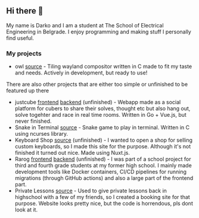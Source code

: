 ## Hi there 👋

My name is Darko and I am a student at The School of Electrical Engineering in Belgrade. I enjoy programming and making stuff I personally find useful.

### My projects
- owl [source](https://github.com/dqrk0jeste/owl) - Tiling wayland compositor written in C made to fit my taste and needs. Actively in development, but ready to use!

There are also other projects that are either too simple or unfinished to be featured up there
- justcube [frontend](https://github.com/dqrk0jeste/justcube-frontend) [backend](https://github.com/dqrk0jeste/justcube-backend) (unfinished) - Webapp made as a social platform for cubers to share their solves, thought etc but also hang out, solve togehter and race in real time rooms. Written in Go + Vue.js, but never finished.
- Snake in Terminal [source](https://github.com/dqrk0jeste/ncurses-snake) - Snake game to play in terminal. Written in C using ncurses library.
- Keyboard Shop [source](https://github.com/dqrk0jeste/keyboards) (unfinished) - I wanted to open a shop for selling custom keyboards, so I made this site for the purpose. Although it's not finished it turned out nice. Made using Nuxt.js.
- Rarog [frontend](https://github.com/dqrk0jeste/rarog-frontend) [backend](https://github.com/dqrk0jeste/rarog-backend) (unfinished) - I was part of a school project for third and fourth grade students at my former high school. I mainly made development tools like Docker containers, CI/CD pipelines for running migrations (through GitHub actions) and also a large part of the frontend part.
- Private Lessons [source](https://github.com/dqrk0jeste/privatni-casovi) - Used to give private lessons back in highschool with a few of my friends, so I created a booking site for that purpose. Website looks pretty nice, but the code is horrendous, pls dont look at it.
